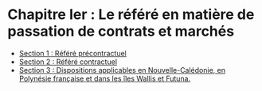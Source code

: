 # Chapitre Ier : Le référé en matière de passation de contrats et marchés

- [Section 1 : Référé précontractuel](section-1)
- [Section 2 : Référé contractuel](section-2)
- [Section 3 : Dispositions applicables en Nouvelle-Calédonie, en Polynésie française et dans les îles Wallis et Futuna.](section-3)
